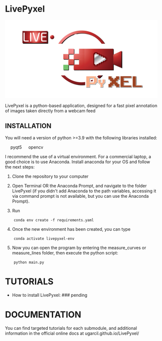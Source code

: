 # LivePyxel

![Length of a Rotifer using Bezier curves](https://raw.githubusercontent.com/UGarCil/LivePyxel/main/icons/main_logo_long.png)

LivePyxel is a python-based application, designed for a fast pixel annotation of images taken directly from a webcam feed  

## INSTALLATION

You will need a version of python >=3.9 with the following libraries installed:  


&emsp; pyqt5
&emsp; opencv

I recommend the use of a virtual environment. For a commercial laptop, a good choice is to use Anaconda. Install anaconda for your OS and follow the next steps:  

1. Clone the repository to your computer
2. Open Terminal OR the Anaconda Prompt, and navigate to the folder LivePyxel (if you didn't add Anaconda to the path variables, accessing it via command prompt is not available, but you can use the Anaconda Prompt).

3. Run 
    
```
    conda env create -f requirements.yaml
```
4. Once the new environment has been created, you can type 
```
    conda activate livepyxel-env
```

5. Now you can open the program by entering the measure_curves or measure_lines folder, then execute the python script:  
```
    python main.py
```

# TUTORIALS
- How to install LivePyxel:   ### pending

# DOCUMENTATION
You can find targeted tutorials for each submodule, and additional information in the official online docs at ugarcil.github.io/LivePyxel/
